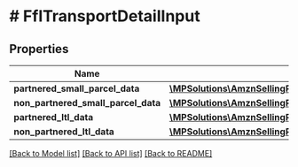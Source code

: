 # # FfITransportDetailInput

## Properties

Name | Type | Description | Notes
------------ | ------------- | ------------- | -------------
**partnered_small_parcel_data** | [**\MPSolutions\AmznSellingPartnerApi\Models\FulfillmentInbound\FfIPartneredSmallParcelDataInput**](FfIPartneredSmallParcelDataInput.md) |  | [optional]
**non_partnered_small_parcel_data** | [**\MPSolutions\AmznSellingPartnerApi\Models\FulfillmentInbound\FfINonPartneredSmallParcelDataInput**](FfINonPartneredSmallParcelDataInput.md) |  | [optional]
**partnered_ltl_data** | [**\MPSolutions\AmznSellingPartnerApi\Models\FulfillmentInbound\FfIPartneredLtlDataInput**](FfIPartneredLtlDataInput.md) |  | [optional]
**non_partnered_ltl_data** | [**\MPSolutions\AmznSellingPartnerApi\Models\FulfillmentInbound\FfINonPartneredLtlDataInput**](FfINonPartneredLtlDataInput.md) |  | [optional]

[[Back to Model list]](../../README.md#models) [[Back to API list]](../../README.md#endpoints) [[Back to README]](../../README.md)
